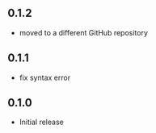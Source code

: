 ## 0.1.2

* moved to a different GitHub repository

## 0.1.1

* fix syntax error

## 0.1.0

* Initial release
